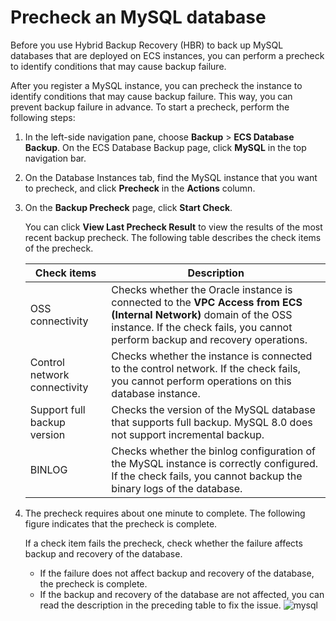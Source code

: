 # Precheck an MySQL database

Before you use Hybrid Backup Recovery \(HBR\) to back up MySQL databases that are deployed on ECS instances, you can perform a precheck to identify conditions that may cause backup failure.

After you register a MySQL instance, you can precheck the instance to identify conditions that may cause backup failure. This way, you can prevent backup failure in advance. To start a precheck, perform the following steps:

1.  In the left-side navigation pane, choose **Backup** \> **ECS Database Backup**. On the ECS Database Backup page, click **MySQL** in the top navigation bar.

2.  On the Database Instances tab, find the MySQL instance that you want to precheck, and click **Precheck** in the **Actions** column.

3.  On the **Backup Precheck** page, click **Start Check**.

    You can click **View Last Precheck Result** to view the results of the most recent backup precheck. The following table describes the check items of the precheck.

    |Check items|Description|
    |-----------|-----------|
    |OSS connectivity|Checks whether the Oracle instance is connected to the **VPC Access from ECS \(Internal Network\)** domain of the OSS instance. If the check fails, you cannot perform backup and recovery operations.|
    |Control network connectivity|Checks whether the instance is connected to the control network. If the check fails, you cannot perform operations on this database instance.|
    |Support full backup version|Checks the version of the MySQL database that supports full backup. MySQL 8.0 does not support incremental backup.|
    |BINLOG|Checks whether the binlog configuration of the MySQL instance is correctly configured. If the check fails, you cannot backup the binary logs of the database.|

4.  The precheck requires about one minute to complete. The following figure indicates that the precheck is complete.

    If a check item fails the precheck, check whether the failure affects backup and recovery of the database.

    -   If the failure does not affect backup and recovery of the database, the precheck is complete.
    -   If the backup and recovery of the database are not affected, you can read the description in the preceding table to fix the issue.
    ![mysql](https://static-aliyun-doc.oss-accelerate.aliyuncs.com/assets/img/en-US/8470460261/p260715.png)


